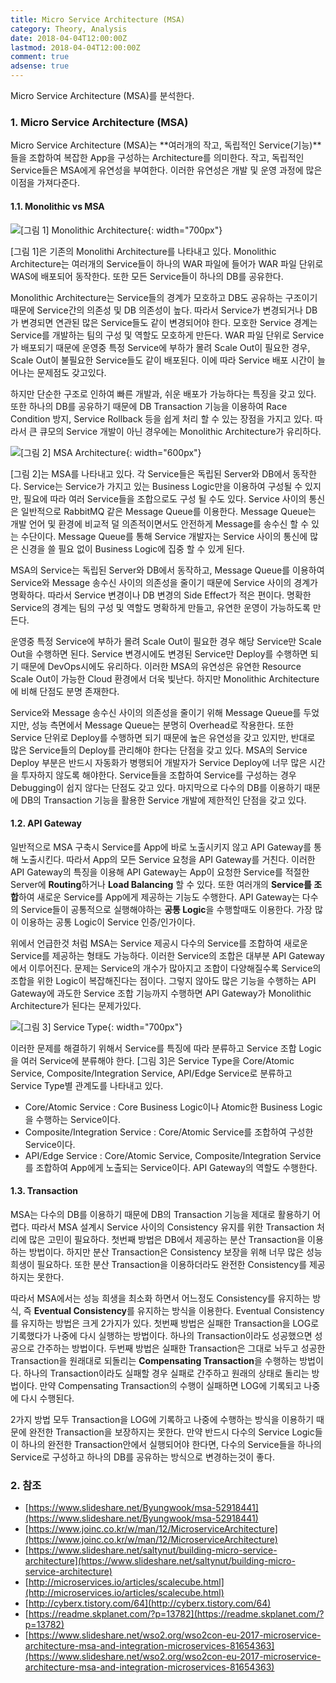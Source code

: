 ```yaml
---
title: Micro Service Architecture (MSA)
category: Theory, Analysis
date: 2018-04-04T12:00:00Z
lastmod: 2018-04-04T12:00:00Z
comment: true
adsense: true
---
```


Micro Service Architecture (MSA)를 분석한다.

### 1. Micro Service Architecture (MSA)

Micro Service Architecture (MSA)는 **여러개의 작고, 독립적인 Service(기능)**들을 조합하여 복잡한 App을 구성하는 Architecture를 의미한다. 작고, 독립적인 Service들은 MSA에게 유연성을 부여한다. 이러한 유연성은 개발 및 운영 과정에 많은 이점을 가져다준다.

#### 1.1. Monolithic vs MSA

![[그림 1] Monolithic Architecture]({{site.baseurl}}/images/theory_analysis/Micro_Service_Architecture/Monolithic_Architecture.PNG){: width="700px"}

[그림 1]은 기존의 Monolithi Architecture를 나타내고 있다. Monolithic Architecture는 여러개의 Service들이 하나의 WAR 파일에 들어가 WAR 파일 단위로 WAS에 배포되어 동작한다. 또한 모든 Service들이 하나의 DB를 공유한다.

Monolithic Architecture는 Service들의 경계가 모호하고 DB도 공유하는 구조이기 때문에 Service간의 의존성 및 DB 의존성이 높다. 따라서 Service가 변경되거나 DB가 변경되면 연관된 많은 Service들도 같이 변경되어야 한다. 모호한 Service 경계는 Service를 개발하는 팀의 구성 및 역할도 모호하게 만든다. WAR 파일 단위로 Service가 배포되기 때문에 운영중 특정 Service에 부하가 몰려 Scale Out이 필요한 경우, Scale Out이 불필요한 Service들도 같이 배포된다. 이에 따라 Service 배포 시간이 늘어나는 문제점도 갖고있다.

하지만 단순한 구조로 인하여 빠른 개발과, 쉬운 배포가 가능하다는 특징을 갖고 있다. 또한 하나의 DB를 공유하기 때문에 DB Transaction 기능을 이용하여 Race Condition 방지, Service Rollback 등을 쉽게 처리 할 수 있는 장점을 가지고 있다. 따라서 큰 큐모의 Service 개발이 아닌 경우에는 Monolithic Architecture가 유리하다.

![[그림 2] MSA Architecture]({{site.baseurl}}/images/theory_analysis/Micro_Service_Architecture/MSA_Architecture.PNG){: width="600px"}

[그림 2]는 MSA를 나타내고 있다. 각 Service들은 독립된 Server와 DB에서 동작한다. Service는 Service가 가지고 있는 Business Logic만을 이용하여 구성될 수 있지만, 필요에 따라 여러 Service들을 조합으로도 구성 될 수도 있다. Service 사이의 통신은 일반적으로 RabbitMQ 같은 Message Queue를 이용한다. Message Queue는 개발 언어 및 환경에 비교적 덜 의존적이면서도 안전하게 Message를 송수신 할 수 있는 수단이다. Message Queue를 통해 Service 개발자는 Service 사이의 통신에 많은 신경을 쓸 필요 없이 Business Logic에 집중 할 수 있게 된다.

MSA의 Service는 독립된 Server와 DB에서 동작하고, Message Queue를 이용하여 Service와 Message 송수신 사이의 의존성을 줄이기 때문에 Service 사이의 경계가 명확하다. 따라서 Service 변경이나 DB 변경의 Side Effect가 적은 편이다. 명확한 Service의 경계는 팀의 구성 및 역할도 명확하게 만들고, 유연한 운영이 가능하도록 만든다.

운영중 특정 Service에 부하가 몰려 Scale Out이 필요한 경우 해당 Service만 Scale Out을 수행하면 된다. Service 변경시에도 변경된 Service만 Deploy를 수행하면 되기 때문에 DevOps시에도 유리하다. 이러한 MSA의 유연성은 유연한 Resource Scale Out이 가능한 Cloud 환경에서 더욱 빛난다. 하지만 Monolithic Architecture에 비해 단점도 분명 존재한다.

Service와 Message 송수신 사이의 의존성을 줄이기 위해 Message Queue를 두었지만, 성능 측면에서 Message Queue는 분명히 Overhead로 작용한다. 또한 Service 단위로 Deploy를 수행하면 되기 때문에 높은 유연성을 갖고 있지만, 반대로 많은 Service들의 Deploy를 관리해야 한다는 단점을 갖고 있다. MSA의 Service Deploy 부분은 반드시 자동화가 병행되어 개발자가 Service Deploy에 너무 많은 시간을 투자하지 않도록 해야한다. Service들을 조합하여 Service를 구성하는 경우 Debugging이 쉽지 않다는 단점도 갖고 있다. 마지막으로 다수의 DB를 이용하기 때문에 DB의 Transaction 기능을 활용한 Service 개발에 제한적인 단점을 갖고 있다.

#### 1.2. API Gateway

일반적으로 MSA 구축시 Service를 App에 바로 노출시키지 않고 API Gateway를 통해 노출시킨다. 따라서 App의 모든 Service 요청을 API Gateway를 거친다. 이러한 API Gateway의 특징을 이용해 API Gateway는 App이 요청한 Service를 적절한 Server에 **Routing**하거나 **Load Balancing** 할 수 있다. 또한 여러개의 **Service를 조합**하여 새로운 Service를 App에게 제공하는 기능도 수행한다. API Gateway는 다수의 Service들이 공통적으로 실행해야하는 **공통 Logic**을 수행할때도 이용한다. 가장 많이 이용하는 공통 Logic이 Service 인증/인가이다.

위에서 언급한것 처럼 MSA는 Service 제공시 다수의 Service를 조합하여 새로운 Service를 제공하는 형태도 가능하다. 이러한 Service의 조합은 대부분 API Gateway에서 이루어진다. 문제는 Service의 개수가 많아지고 조합이 다양해질수록 Service의 조합을 위한 Logic이 복잡해진다는 점이다. 그렇지 않아도 많은 기능을 수행하는 API Gateway에 과도한 Service 조합 기능까지 수행하면 API Gateway가 Monolithic Architecture가 된다는 문제가있다.

![[그림 3] Service Type]({{site.baseurl}}/images/theory_analysis/Micro_Service_Architecture/Service_Type.PNG){: width="700px"}

이러한 문제를 해결하기 위해서 Service를 특징에 따라 분류하고 Service 조합 Logic을 여러 Service에 분류해야 한다. [그림 3]은 Service Type을 Core/Atomic Service, Composite/Integration Service, API/Edge Service로 분류하고 Service Type별 관계도를 나타내고 있다.

* Core/Atomic Service : Core Business Logic이나 Atomic한 Business Logic을 수행하는 Service이다.
* Composite/Integration Service : Core/Atomic Service를 조합하여 구성한 Service이다.
* API/Edge Service : Core/Atomic Service, Composite/Integration Service를 조합하여 App에게 노출되는 Service이다. API Gateway의 역할도 수행한다.

#### 1.3. Transaction

MSA는 다수의 DB를 이용하기 때문에 DB의 Transaction 기능을 제대로 활용하기 어렵다. 따라서 MSA 설계시 Service 사이의 Consistency 유지를 위한 Transaction 처리에 많은 고민이 필요하다. 첫번째 방법은 DB에서 제공하는 분산 Transaction을 이용하는 방법이다. 하지만 분산 Transaction은 Consistency 보장을 위해 너무 많은 성능 희생이 필요하다. 또한 분산 Transaction을 이용하더라도 완전한 Consistency를 제공하지는 못한다.

따라서 MSA에서는 성능 희생을 최소화 하면서 어느정도 Consistency를 유지하는 방식, 즉 **Eventual Consistency**를 유지하는 방식을 이용한다. Eventual Consistency를 유지하는 방법은 크게 2가지가 있다. 첫번째 방법은 실패한 Transaction을 LOG로 기록했다가 나중에 다시 실행하는 방법이다. 하나의 Transaction이라도 성공했으면 성공으로 간주하는 방법이다. 두번째 방법은 실패한 Transaction은 그대로 놔두고 성공한 Transaction을 원래대로 되돌리는 **Compensating Transaction**을 수행하는 방법이다. 하나의 Transaction이라도 실패할 경우 실패로 간주하고 원래의 상태로 돌리는 방법이다. 만약 Compensating Transaction의 수행이 실패하면 LOG에 기록되고 나중에 다시 수행된다.

2가지 방법 모두 Transaction을 LOG에 기록하고 나중에 수행하는 방식을 이용하기 때문에 완전한 Transaction을 보장하지는 못한다. 만약 반드시 다수의 Service Logic들이 하나의 완전한 Transaction안에서 실행되어야 한다면, 다수의 Service들을 하나의 Service로 구성하고 하나의 DB를 공유하는 방식으로 변경하는것이 좋다.

### 2. 참조

* [https://www.slideshare.net/Byungwook/msa-52918441](https://www.slideshare.net/Byungwook/msa-52918441)
* [https://www.joinc.co.kr/w/man/12/MicroserviceArchitecture](https://www.joinc.co.kr/w/man/12/MicroserviceArchitecture)
* [https://www.slideshare.net/saltynut/building-micro-service-architecture](https://www.slideshare.net/saltynut/building-micro-service-architecture)
* [http://microservices.io/articles/scalecube.html](http://microservices.io/articles/scalecube.html)
* [http://cyberx.tistory.com/64](http://cyberx.tistory.com/64)
* [https://readme.skplanet.com/?p=13782](https://readme.skplanet.com/?p=13782)
* [https://www.slideshare.net/wso2.org/wso2con-eu-2017-microservice-architecture-msa-and-integration-microservices-81654363](https://www.slideshare.net/wso2.org/wso2con-eu-2017-microservice-architecture-msa-and-integration-microservices-81654363)
